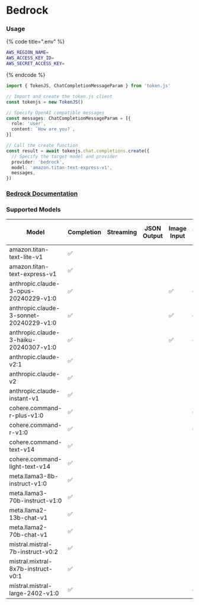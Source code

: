 # Bedrock

### Usage

{% code title=".env" %}
```bash
AWS_REGION_NAME=
AWS_ACCESS_KEY_ID=
AWS_SECRET_ACCESS_KEY=
```
{% endcode %}

```typescript
import { TokenJS, ChatCompletionMessageParam } from 'token.js'

// Import and create the token.js client
const tokenjs = new TokenJS()

// Specify OpenAI compatible messages
const messages: ChatCompletionMessageParam = [{
  role: 'user',
  content: `How are you?`,
}]

// Call the create function
const result = await tokenjs.chat.completions.create({
  // Specify the target model and provider
  provider: 'bedrock',
  model: 'amazon.titan-text-express-v1',
  messages,
})
```

### [Bedrock Documentation](https://docs.aws.amazon.com/bedrock/latest/APIReference/welcome.html)

<!-- compatibility -->
### Supported Models

| Model                                   | Completion | Streaming | JSON Output | Image Input | Tools | N > 1 |
| --------------------------------------- | ---------- | --------- | ----------- | ----------- | ----- | ----- |
| amazon.titan-text-lite-v1               | ✅          |           |             |             |       |       |
| amazon.titan-text-express-v1            | ✅          |           |             |             |       |       |
| anthropic.claude-3-opus-20240229-v1:0   | ✅          |           |             | ✅           | ✅     |       |
| anthropic.claude-3-sonnet-20240229-v1:0 | ✅          |           |             | ✅           | ✅     |       |
| anthropic.claude-3-haiku-20240307-v1:0  | ✅          |           |             | ✅           | ✅     |       |
| anthropic.claude-v2:1                   | ✅          |           |             |             |       |       |
| anthropic.claude-v2                     | ✅          |           |             |             |       |       |
| anthropic.claude-instant-v1             | ✅          |           |             |             |       |       |
| cohere.command-r-plus-v1:0              | ✅          |           |             |             | ✅     |       |
| cohere.command-r-v1:0                   | ✅          |           |             |             | ✅     |       |
| cohere.command-text-v14                 | ✅          |           |             |             |       |       |
| cohere.command-light-text-v14           | ✅          |           |             |             |       |       |
| meta.llama3-8b-instruct-v1:0            | ✅          |           |             |             |       |       |
| meta.llama3-70b-instruct-v1:0           | ✅          |           |             |             |       |       |
| meta.llama2-13b-chat-v1                 | ✅          |           |             |             |       |       |
| meta.llama2-70b-chat-v1                 | ✅          |           |             |             |       |       |
| mistral.mistral-7b-instruct-v0:2        | ✅          |           |             |             |       |       |
| mistral.mixtral-8x7b-instruct-v0:1      | ✅          |           |             |             |       |       |
| mistral.mistral-large-2402-v1:0         | ✅          |           |             |             | ✅     |       |

